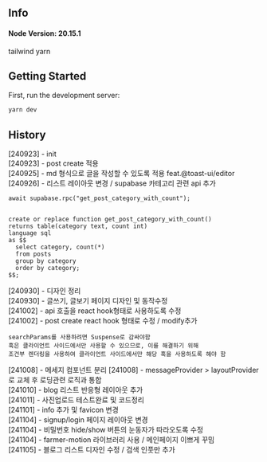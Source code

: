 ## Info

#### Node Version: 20.15.1

tailwind
yarn

## Getting Started

First, run the development server:

```bash
yarn dev
```

## History

[240923] - init  
[240923] - post create 적용  
[240925] - md 형식으로 글을 작성할 수 있도록 적용 feat.@toast-ui/editor  
[240926] - 리스트 레이아웃 변경 / supabase 카테고리 관련 api 추가

```
await supabase.rpc("get_post_category_with_count");


create or replace function get_post_category_with_count()
returns table(category text, count int)
language sql
as $$
  select category, count(*)
  from posts
  group by category
  order by category;
$$;
```

[240930] - 디자인 정리  
[240930] - 글쓰기, 글보기 페이지 디자인 및 동작수정  
[241002] - api 호출을 react hook형태로 사용하도록 수정  
[241002] - post create react hook 형태로 수정 / modify추가

```
searchParams를 사용하려면 Suspense로 감싸야함
훅은 클라이언트 사이드에서만 사용할 수 있으므로, 이를 해결하기 위해
조건부 렌더링을 사용하여 클라이언트 사이드에서만 해당 훅을 사용하도록 해야 함
```

[241008] - 메세지 컴포넌트 분리
[241008] - messageProvider > layoutProvider로 교체 후 로딩관련 로직과 통합  
[241010] - blog 리스트 반응형 레이아웃 추가  
[241011] - 사진업로드 테스트완료 및 코드정리  
[241101] - info 추가 및 favicon 변경  
[241104] - signup/login 페이지 레이아웃 변경  
[241104] - 비밀번호 hide/show 버튼의 눈동자가 따라오도록 수정  
[241104] - farmer-motion 라이브러리 사용 / 메인페이지 이쁘게 꾸밈  
[241105] - 블로그 리스트 디자인 수정 / 검색 인풋만 추가
